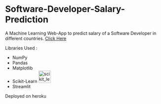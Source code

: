 # Software-Developer-Salary-Prediction
A Machine Learning Web-App to predict salary of a Software Developer in different countries.
[Click Here](https://devsalaryprediction.herokuapp.com/)

Libraries Used :
- NumPy
- Pandas
- Matplotlib
- Scikit-Learn <img src="https://upload.wikimedia.org/wikipedia/commons/0/05/Scikit_learn_logo_small.svg" alt="scikit_learn" width="40" height="40"/>
- Streamlit

Deployed on heroku 
